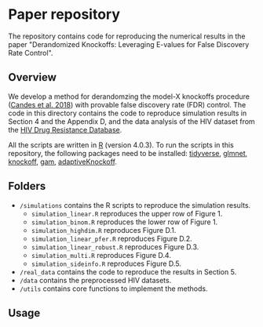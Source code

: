 # Paper repository
The repository contains code for reproducing the numerical results in the paper "Derandomized Knockoffs: Leveraging E-values for False Discovery Rate Control".

## Overview
We develop a method for derandomzing the model-X knockoffs procedure 
([Candes et al. 2018](https://candes.su.domains/publications/downloads/MX_Knockoffs.pdf))
with provable false discovery rate (FDR) control. The code in this directory 
contains the code to reproduce simulation results in Section 4 and the Appendix D,
and the data analysis of the HIV dataset from the 
[HIV Drug Resistance Database](https://hivdb.stanford.edu/download/GenoPhenoDatasets/PI_DataSet.txt).

All the scripts are written in [R](https://www.r-project.org/) (version 4.0.3).
To run the scripts in this repository, the following packages need to 
be installed: [tidyverse](https://www.tidyverse.org/), 
[glmnet](https://cran.r-project.org/web/packages/glmnet/index.html),
[knockoff](https://cran.r-project.org/web/packages/knockoff/index.html), 
[gam](https://cran.r-project.org/web/packages/gam/index.html),
[adaptiveKnockoff](https://github.com/zhimeir/adaptiveKnockoffs).

## Folders
- `/simulations` contains the R scripts to reproduce the simulation results.
  * `simulation_linear.R` reproduces the upper row of Figure 1.
  * `simulation_binom.R` reproduces the lower row of Figure 1.
  * `simulation_highdim.R` reproduces Figure D.1.
  * `simulation_linear_pfer.R` reproduces Figure D.2.
  * `simulation_linear_robust.R` reproduces Figure D.3.
  * `simulation_multi.R` reproduces Figure D.4.
  * `simulation_sideinfo.R` reproduces Figure D.5.
- `/real_data` contains the code to reproduce the results in Section 5.
- `/data` contains the preprocessed HIV datasets.
- `/utils` contains core functions to implement the methods.

## Usage
